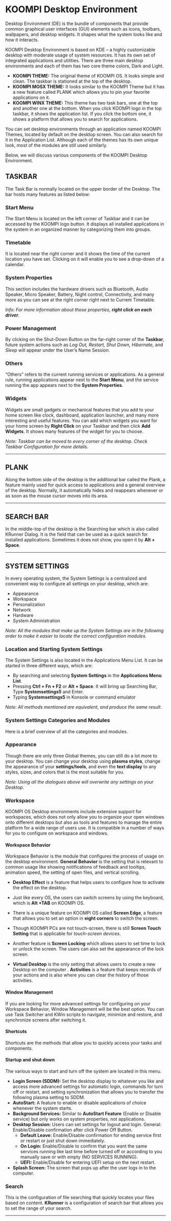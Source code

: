 # KOOMPI Desktop Environment 
Desktop Environment (DE) is the bundle of components that provide common graphical user interfaces (GUI) elements such as icons, toolbars, wallpapers, and desktop widgets. It shapes what the system looks like and how it interacts. 

KOOMPI Desktop Environment is based on KDE – a highly customizable desktop with moderate usage of system resources. It has its own set of integrated applications and utilities. There are three main desktop environments and each of them has two core theme colors, Dark and Light.

- **KOOMPI THEME:** The original theme of KOOMPI OS. It looks simple and clean. The taskbar is stationed at the top of the desktop.
- **KOOMPI MOSX THEME:** It looks similar to the KOOMPI Theme but it has a new feature called PLANK which allows you to pin your favorite applications on it.
- **KOOMPI WINX THEME:** This theme has two task bars, one at the top and another one at the bottom. When you click KOOMPI logo in the top taskbar, it shows the application list. If you click the bottom one, it shows a platform that allows you to search for applications.

You can set desktop environments through an application named KOOMPI Themes, located by default on the desktop screen. You can also search for it in the Application List. Although each of the themes has its own unique look, most of the modules are still used similarly.

Below, we will discuss various components of the KOOMPI Desktop Environment. 
## TASKBAR
The Task Bar is normally located on the upper border of the Desktop. The bar hosts many features as listed below:

### Start Menu
The Start Menu is located on the left corner of Taskbar and it can be accessed by the KOOMPI logo button. It displays all installed applications in the system in an organized manner by categorizing them into groups.

### Timetable
It is located near the right corner and it shows the time of the current location you have set. Clicking on it will enable you to see a drop-down of a calendar.

### System Properties
This section includes the hardware drivers such as Bluetooth, Audio Speaker, Micro Speaker, Battery, Night control, Connectivity, and many more as you can see at the right corner right next to Current Timetable.

*Info: For more information about those properties, **right click on each driver**.*

### Power Management
By clicking on the Shut-Down Button on the far-right corner of the **Taskbar**, future system actions such as *Log Out, Restart, Shut Down, Hibernate,* and *Sleep* will appear under the User’s Name Session.

### Others
“Others” refers to the current running services or applications. As a general rule, running applications appear next to the **Start Menu**, and the service running the app appears next to the **System Properties**.

### Widgets
Widgets are small gadgets or mechanical features that you add to your home screen like clock, dashboard, application launcher, and many more interesting and useful features. You can add which widgets you want for your home screen by **Right Click** on your Taskbar and then click **Add Widgets**. It shows many features of the widget for you to choose.

*Note: Taskbar can be moved to every corner of the desktop. Check Taskbar Configuration for more details*.

---
## PLANK
Along the bottom side of the desktop is the additional bar called the Plank, a feature mainly used for quick access to applications and a general overview of the desktop. Normally, it automatically hides and reappears whenever or as soon as the mouse cursor moves into its area.

---
## SEARCH BAR
In the middle-top of the desktop is the Searching bar which is also called KRunner Dialog. It is the field that can be used as a quick search for installed applications. Sometimes it does not show, you open it by **Alt + Space**.       

---
## SYSTEM SETTINGS
In every operating system, the System Settings is a centralized and convenient way to configure all settings on your desktop, which are:
- Appearance
- Workspace
- Personalization
- Network
- Hardware
- System Administration

*Note: All the modules that make up the System Settings are in the following order to make it easier to locate the correct configuration modules.*

### Location and Starting System Settings
The System Settings is also located in the Applications Menu List. It can be started in three different ways, which are: 
- By searching and selecting **System Settings** in the **Applications Menu List**.
- Pressing **Ctrl + Fn + F2** or **Alt + Space**. It will bring up Searching Bar, Type **Systemsettings5** and Enter.
- Typing **Systemsettings5** in Konsole or command emulator

*Note: All methods mentioned are equivalent, and produce the same result.*

### System Settings Categories and Modules
Here is a brief overview of all the categories and modules.
### **Appearance** 
Though there are only three Global themes, you can still do a lot more to your desktop. You can change your desktop using **plasma styles**, change the appearance of your **settings/tools**, and even the **text display** to any styles, sizes, and colors that is the most suitable for you.

*Note: Using all the dialogues above will overwrite any settings on your Desktop.* 

### **Workspace**
KOOMPI OS Desktop environments include extensive support for workspaces, which does not only allow you to organize your open windows onto different desktops but also as tools and features to manage the entire platform for a wide range of users use. It is compatible in a number of ways for you to configure on workspace and windows.  

#### Workspace Behavior
Workspace Behavior is the module that configures the process of usage on the desktop environment. **General Behavior** is the setting that is relevant to common usage like showing notifications of feedback and tooltips, animation speed, the setting of open files, and vertical scrolling. 

- **Desktop Effect** is a feature that helps users to configure how to activate the effect on the desktop. 

- Just like every OS, the users can switch screens by using the keyboard, which is **Alt +TAB** on KOOMPI OS. 

- There is a unique feature on KOOMPI OS called **Screen Edge**, a feature that allows you to set an option in **eight corners** to switch the screen. 

- Though KOOMPI PCs are not touch-screen, there is still **Screen Touch Setting** that is applicable for *touch-screen devices*. 

- Another feature is **Screen Locking** which allows users to set time to lock or unlock the screen. The users can also set the appearance of the lock screen.

- **Virtual Desktop** is the only setting that allows users to create a new Desktop on the computer . **Activities** is a feature that keeps records of your actions and is also where you can clear the history of those activities.

#### Window Management
If you are looking for more advanced settings for configuring on your Workspace Behavior, Window Management will be the best option. You can use Task Switcher and KWin scripts to navigate, minimize and restore, and synchronize screens after switching it.
 
#### Shortcuts 
Shortcuts are the methods that allow you to quickly access your tasks and components.

#### Startup and shut down
The various ways to start and turn off the system are located in this menu.
- **Login Screen (SDDM):** Set the desktop display to whatever you like and access more advanced settings for automatic login, commands for turn off or restart, and setting synchronization that allows you to transfer the following plasma setting to SDDM.
- **AutoStart:** A feature to enable or disable applications of choice whenever the system starts.
- **Background Services:** Similar to **AutoStart Feature** (Enable or Disable service) but only works on system properties, not applications.
- **Desktop Session:** Users can set settings for logout and login. 
General:  Enable/Disable confirmation after click Power Off Button.
    - **Default Leave:** Enable/Disable confirmation for ending service first or restart or just shut down immediately.
    - **On Login:**  Enable/Disable to confirm that you want the same services running like last time before turned off or according to you manually save or with empty (NO SERVICES RUNNING).
    - **UEFI:** Enable/Disable for entering UEFI setup on the next restart.    
- **Splash Screen:** The screen that pops up after the user logs in to the computer.  

### Search
This is the configuration of file searching that quickly locates your files based on content. **KRunner** is a configuration of search bar that allows you to set the range of your search.

---

